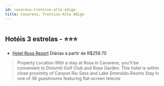 ```yaml
---
id: cavareno-trentino-alto-adige
title: Cavareno, Trentino-Alto Adige
---
```


<center><img src="https://assets.cosmos-data.com/1/0806edcc127a49b43b047cb81e11e4c7/373006.jpg" alt="" /></center>


## Hotéis 3 estrelas - ⭐️⭐️⭐️

-    [Hotel Rosa Resort](https://www.hurb.com/hoteis/cavareno/hotel-rosa-resort-JNP-JP652211?cmp=18055) Diárias a partir de R$259.70
   > Property Location With a stay at Rosa in Cavareno, you&apos;ll be convenient to Dolomiti Golf Club and Rose Garden. This hotel is within close proximity of Canyon Rio Sass and Lake Smeraldo.Rooms Stay in one of 36 guestrooms featuring flat-screen televisi
